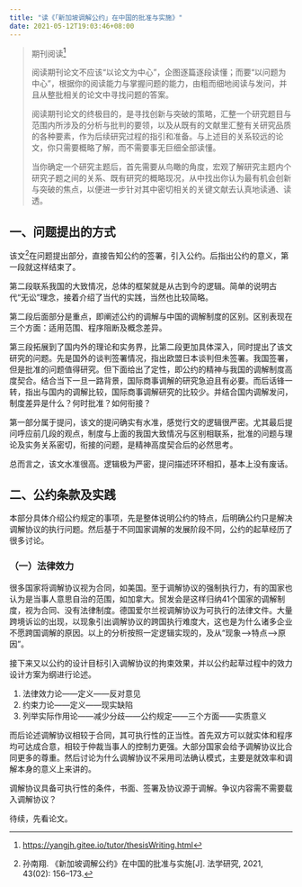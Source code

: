 ```yaml
---
title: "读《「新加坡调解公约」在中国的批准与实施》"
date: 2021-05-12T19:03:46+08:00
---
```


> 期刊阅读[^1]
>
> 阅读期刊论文不应该“以论文为中心”，企图逐篇逐段读懂；而要“以问题为中心”，根据你的阅读能力与掌握问题的能力，由粗而细地阅读与发问，并且从整批相关的论文中寻找问题的答案。
>
> 阅读期刊论文的终极目的，是寻找创新与突破的策略，汇整一个研究题目与范围内所涉及的分析与批判的要领，以及从既有的文献里汇整有关研究品质的各种要素，作为后续研究过程的指引和准备。与上述目的关系较远的论文，你只需要概略了解，而不需要事无巨细全部读懂。
>
> 当你确定一个研究主题后，首先需要从鸟瞰的角度，宏观了解研究主题内个研究子题之间的关系、既有研究的概略现况，从中找出你认为最有机会创新与突破的焦点，以便进一步针对其中密切相关的关键文献去认真地读通、读透。

## 一、问题提出的方式

该文[^2]在问题提出部分，直接告知公约的签署，引入公约。后指出公约的意义，第一段就这样结束了。

第二段联系我国的大致情况，总体的框架就是从古到今的逻辑。简单的说明古代“无讼”理念，接着介绍了当代的实践，当然也比较简略。

第二段后面部分是重点，即阐述公约的调解与中国的调解制度的区别。区别表现在三个方面：适用范围、程序阻断及概念差异。

第三段拓展到了国内外的理论和实务界，比第二段更加具体深入，同时提出了该文研究的问题。先是国外的谈判签署情况，指出欧盟日本谈判但未签署。我国签署，但是批准的问题值得研究。但下面给出了定性，即公约的精神与我国的调解制度高度契合。结合当下一旦一路背景，国际商事调解的研究急迫且有必要。而后话锋一转，指出与国内的调解比较，国际商事调解研究的比较少。并结合国内调解发问，制度差异是什么？何时批准？如何衔接？

第一部分属于提问，该文的提问确实有水准，感觉行文的逻辑很严密。尤其最后提问呼应前几段的观点，制度与上面的我国大致情况与区别相联系，批准的问题与理论及实务关系密切，衔接的问题，是精神高度契合后的必然思考。

总而言之，该文水准很高。逻辑极为严密，提问描述环环相扣，基本上没有废话。

## 二、公约条款及实践

本部分具体介绍公约规定的事项，先是整体说明公约的特点，后明确公约只是解决调解协议的执行问题。然后基于不同国家调解的发展阶段不同，公约的起草经历了很多讨论。

### （一）法律效力

很多国家将调解协议视为合同，如美国。至于调解协议的强制执行力，有的国家也认为是当事人意思自治的范围，如加拿大。贸发会是这样归纳41个国家的调解制度，视为合同、没有法律制度。德国爱尔兰视调解协议为可执行的法律文件。大量跨境诉讼的出现，以现象引出调解协议的跨国执行难度大，这也是为什么诸多企业不愿跨国调解的原因。以上的分析按照一定逻辑实现的，及从“现象—>特点—>原因”。

接下来又以公约的设计目标引入调解协议的拘束效果，并以公约起草过程中的效力设计方案为纲进行论述。

1. 法律效力论——定义——反对意见
2. 约束力论——定义——现实缺陷
3. 列举实际作用论——减少分歧——公约规定——三个方面——实质意义

而后论述调解协议相较于合同，其可执行性的正当性。首先双方可以就实体和程序均可达成合意，相较于仲裁当事人的控制力更强。大部分国家会给予调解协议比合同更多的尊重。然后讨论为什么调解协议不采用司法确认模式，主要是就效率和调解本身的意义上来讲的。

调解协议具备可执行性的条件，书面、签署及协议源于调解。争议内容需不需要载入调解协议？



待续，先看论文。

[^1]:https://yangjh.gitee.io/tutor/thesisWriting.html
[^2]:孙南翔. 《新加坡调解公约》在中国的批准与实施[J]. 法学研究, 2021, 43(02): 156–173.

